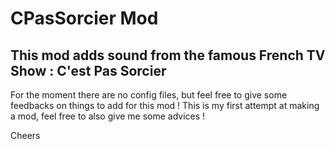 # CPasSorcier Mod
## This mod adds sound from the famous French TV Show : C'est Pas Sorcier

 For the moment there are no config files, but feel free to give some feedbacks on things to add for this mod ! 
 This is my first attempt at making a mod, feel free to also give me some advices ! 

Cheers
